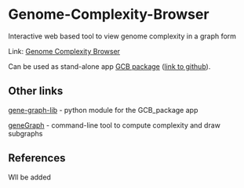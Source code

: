 # Genome-Complexity-Browser
Interactive web based tool to view genome complexity in a graph form

Link: [Genome Complexity Browser](http://gcb.rcpcm.org)

Can be used as stand-alone app [GCB package](https://sourceforge.net/projects/gcb-package/) ([link to github](https://github.com/DNKonanov/GCB_package)).

## Other links

[gene-graph-lib](https://github.com/DNKonanov/gene_graph_lib) - python module for the GCB_package app

[geneGraph](https://github.com/DNKonanov/geneGraph) - command-line tool to compute complexity and draw subgraphs

## References

Wll be added
